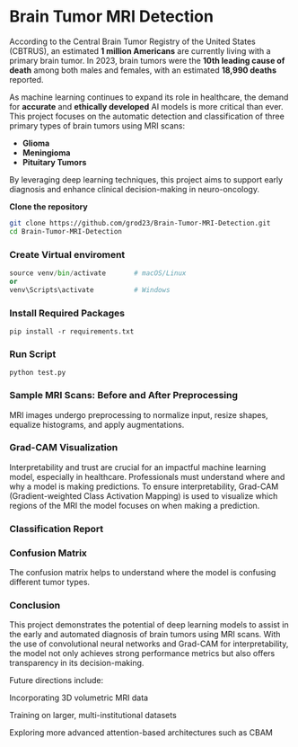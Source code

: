 # Brain Tumor MRI Detection

According to the Central Brain Tumor Registry of the United States (CBTRUS), an estimated **1 million Americans** are currently living with a primary brain tumor. In 2023, brain tumors were the **10th leading cause of death** among both males and females, with an estimated **18,990 deaths** reported.

As machine learning continues to expand its role in healthcare, the demand for **accurate** and **ethically developed** AI models is more critical than ever. This project focuses on the automatic detection and classification of three primary types of brain tumors using MRI scans:

- **Glioma**
- **Meningioma**
- **Pituitary Tumors**

By leveraging deep learning techniques, this project aims to support early diagnosis and enhance clinical decision-making in neuro-oncology.

**Clone the repository**
```bash
git clone https://github.com/grod23/Brain-Tumor-MRI-Detection.git
cd Brain-Tumor-MRI-Detection
```

### Create Virtual enviroment
```python -m venv venv
source venv/bin/activate       # macOS/Linux
or
venv\Scripts\activate          # Windows
```
### Install Required Packages
```
pip install -r requirements.txt
```
### Run Script
```
python test.py
```
### Sample MRI Scans: Before and After Preprocessing
MRI images undergo preprocessing to normalize input, resize shapes, equalize histograms, and apply augmentations. 

### Grad-CAM Visualization
Interpretability and trust are crucial for an impactful machine learning model, especially in healthcare. Professionals must understand where and why a model is making predictions. To ensure interpretability, Grad-CAM (Gradient-weighted Class Activation Mapping) is used to visualize which regions of the MRI the model focuses on when making a prediction.

### Classification Report


### Confusion Matrix
The confusion matrix helps to understand where the model is confusing different tumor types.

### Conclusion
This project demonstrates the potential of deep learning models to assist in the early and automated diagnosis of brain tumors using MRI scans. With the use of convolutional neural networks and Grad-CAM for interpretability, the model not only achieves strong performance metrics but also offers transparency in its decision-making.

Future directions include:

Incorporating 3D volumetric MRI data

Training on larger, multi-institutional datasets

Exploring more advanced attention-based architectures such as CBAM


